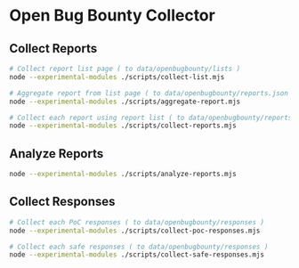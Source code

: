 # Open Bug Bounty Collector

## Collect Reports

```bash
# Collect report list page ( to data/openbugbounty/lists )
node --experimental-modules ./scripts/collect-list.mjs

# Aggregate report from list page ( to data/openbugbounty/reports.json )
node --experimental-modules ./scripts/aggregate-report.mjs

# Collect each report using report list ( to data/openbugbounty/reports )
node --experimental-modules ./scripts/collect-reports.mjs
```

## Analyze Reports

```bash
node --experimental-modules ./scripts/analyze-reports.mjs
```

## Collect Responses

```bash
# Collect each PoC responses ( to data/openbugbounty/responses )
node --experimental-modules ./scripts/collect-poc-responses.mjs

# Collect each safe responses ( to data/openbugbounty/responses )
node --experimental-modules ./scripts/collect-safe-responses.mjs
```
